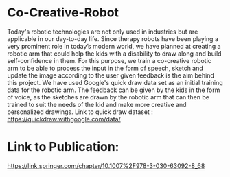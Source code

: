 # Co-Creative-Robot
Today's robotic technologies are not only used in industries but are applicable in our day-to-day life. Since therapy robots have been playing a very prominent role in today’s modern world, we have planned at creating a robotic arm that could help the kids with a disability to draw along and build self-confidence in them. For this purpose, we train a co-creative robotic arm to be able to process the input in the form of speech, sketch and update the image according to the user given feedback is the aim behind this project. We have used Google's quick draw data set as an initial training data for the robotic arm. The feedback can be given by the kids in the form of voice, as the sketches are drawn by the robotic arm that can then be trained to suit the needs of the kid and make more creative and personalized drawings.
Link to quick draw dataset : https://quickdraw.withgoogle.com/data/
# Link to Publication: 
https://link.springer.com/chapter/10.1007%2F978-3-030-63092-8_68
